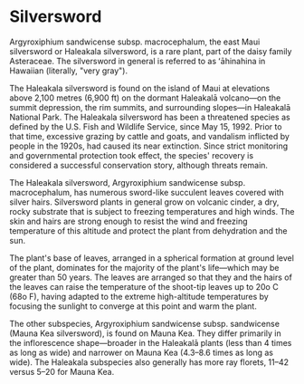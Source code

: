 <param ve-config title="Silversword" author="Ashanti Shih" layout="vertical" banner="https://upload.wikimedia.org/wikipedia/commons/thumb/8/88/Haleakala-Silversword-Hawaii.jpg/1280px-Haleakala-Silversword-Hawaii.jpg">

# Silversword

Argyroxiphium sandwicense subsp. macrocephalum, the east Maui silversword or Haleakala silversword, is a rare plant, part of the daisy family Asteraceae. The silversword in general is referred to as ʻāhinahina in Hawaiian (literally, "very gray").
<param ve-image fit="contain" url="https://upload.wikimedia.org/wikipedia/commons/4/4f/Argyroxiphium_sandwicense_subsp._macrocephalum.png">

The Haleakala silversword is found on the island of Maui at elevations above 2,100 metres (6,900 ft) on the dormant Haleakalā volcano—on the summit depression, the rim summits, and surrounding slopes—in Haleakalā National Park. The Haleakala silversword has been a threatened species as defined by the U.S. Fish and Wildlife Service, since May 15, 1992. Prior to that time, excessive grazing by cattle and goats, and vandalism inflicted by people in the 1920s, had caused its near extinction. Since strict monitoring and governmental protection took effect, the species' recovery is considered a successful conservation story, although threats remain.
<param ve-map center="Q515719" zoom="9" prefer-geojson>

The Haleakala silversword, Argyroxiphium sandwicense subsp. macrocephalum, has numerous sword-like succulent leaves covered with silver hairs. Silversword plants in general grow on volcanic cinder, a dry, rocky substrate that is subject to freezing temperatures and high winds. The skin and hairs are strong enough to resist the wind and freezing temperature of this altitude and protect the plant from dehydration and the sun.

The plant's base of leaves, arranged in a spherical formation at ground level of the plant, dominates for the majority of the plant's life—which may be greater than 50 years. The leaves are arranged so that they and the hairs of the leaves can raise the temperature of the shoot-tip leaves up to 20o C (68o F), having adapted to the extreme high-altitude temperatures by focusing the sunlight to converge at this point and warm the plant.

The other subspecies, Argyroxiphium sandwicense subsp. sandwicense (Mauna Kea silversword), is found on Mauna Kea. They differ primarily in the inflorescence shape—broader in the Haleakalā plants (less than 4 times as long as wide) and narrower on Mauna Kea (4.3–8.6 times as long as wide). The Haleakala subspecies also generally has more ray florets, 11–42 versus 5–20 for Mauna Kea.
